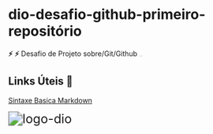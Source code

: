 # dio-desafio-github-primeiro-repositório
**:zap:** **:zap:** Desafio de Projeto sobre/Git/Github <img src="C:\Users\carlos.goncalves\Documents\GitHub\dio-desafio-github-primeiro-repositorio\img\Cloud-data-engineer.png" alt="Cloud-data-engineer" style="zoom:5%;" />  

## Links Úteis :memo: 

[Sintaxe Basica Markdown](https://www.markdownguide.org/basic-syntax/)

<img src="C:\Users\carlos.goncalves\Documents\GitHub\dio-desafio-github-primeiro-repositorio\img\logo-dio.png" alt="logo-dio" style="zoom:180%;" />

